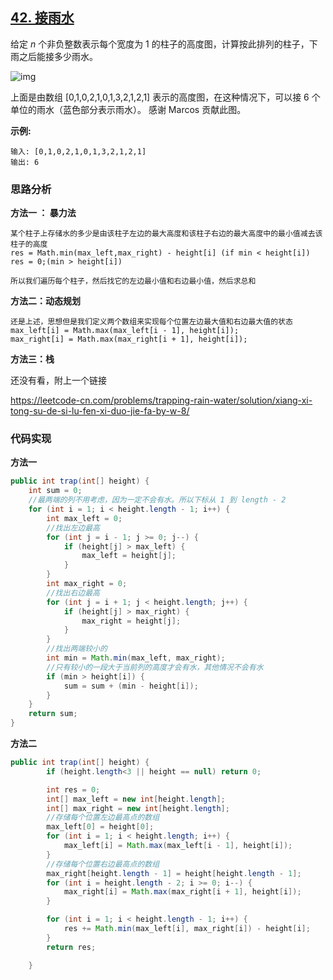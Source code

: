 ## [42. 接雨水](https://leetcode-cn.com/problems/trapping-rain-water/)

给定 *n* 个非负整数表示每个宽度为 1 的柱子的高度图，计算按此排列的柱子，下雨之后能接多少雨水。

![img](https://assets.leetcode-cn.com/aliyun-lc-upload/uploads/2018/10/22/rainwatertrap.png)

上面是由数组 [0,1,0,2,1,0,1,3,2,1,2,1] 表示的高度图，在这种情况下，可以接 6 个单位的雨水（蓝色部分表示雨水）。 感谢 Marcos 贡献此图。

**示例:**

```
输入: [0,1,0,2,1,0,1,3,2,1,2,1]
输出: 6
```

### 思路分析

**方法一 ： 暴力法**

```
某个柱子上存储水的多少是由该柱子左边的最大高度和该柱子右边的最大高度中的最小值减去该柱子的高度
res = Math.min(max_left,max_right) - height[i] (if min < height[i])
res = 0;(min > height[i])

所以我们遍历每个柱子，然后找它的左边最小值和右边最小值，然后求总和
```

**方法二：动态规划**

```
还是上述，思想但是我们定义两个数组来实现每个位置左边最大值和右边最大值的状态
max_left[i] = Math.max(max_left[i - 1], height[i]);
max_right[i] = Math.max(max_right[i + 1], height[i]);
```

**方法三：栈**

还没有看，附上一个链接

https://leetcode-cn.com/problems/trapping-rain-water/solution/xiang-xi-tong-su-de-si-lu-fen-xi-duo-jie-fa-by-w-8/

### 代码实现

**方法一**

```java
public int trap(int[] height) {
    int sum = 0;
    //最两端的列不用考虑，因为一定不会有水。所以下标从 1 到 length - 2
    for (int i = 1; i < height.length - 1; i++) {
        int max_left = 0;
        //找出左边最高
        for (int j = i - 1; j >= 0; j--) {
            if (height[j] > max_left) {
                max_left = height[j];
            }
        }
        int max_right = 0;
        //找出右边最高
        for (int j = i + 1; j < height.length; j++) {
            if (height[j] > max_right) {
                max_right = height[j];
            }
        }
        //找出两端较小的
        int min = Math.min(max_left, max_right);
        //只有较小的一段大于当前列的高度才会有水，其他情况不会有水
        if (min > height[i]) {
            sum = sum + (min - height[i]);
        }
    }
    return sum;
}
```

**方法二**

```java
public int trap(int[] height) {
        if (height.length<3 || height == null) return 0;

        int res = 0;
        int[] max_left = new int[height.length];
        int[] max_right = new int[height.length];
		//存储每个位置左边最高点的数组
        max_left[0] = height[0];
        for (int i = 1; i < height.length; i++) {
            max_left[i] = Math.max(max_left[i - 1], height[i]);
        }
		//存储每个位置右边最高点的数组
        max_right[height.length - 1] = height[height.length - 1];
        for (int i = height.length - 2; i >= 0; i--) {
            max_right[i] = Math.max(max_right[i + 1], height[i]);
        }

        for (int i = 1; i < height.length - 1; i++) {
            res += Math.min(max_left[i], max_right[i]) - height[i];
        }
        return res;

    }
```

